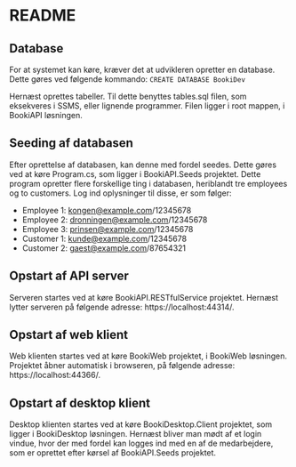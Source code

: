 # README

## Database
For at systemet kan køre, kræver det at udvikleren opretter en database. Dette gøres ved følgende kommando:
`CREATE DATABASE BookiDev`

Hernæst oprettes tabeller. Til dette benyttes tables.sql filen, som eksekveres i SSMS, eller lignende programmer. Filen ligger i root mappen, i BookiAPI løsningen.

## Seeding af databasen
Efter oprettelse af databasen, kan denne med fordel seedes. Dette gøres ved at køre Program.cs, som ligger i BookiAPI.Seeds projektet. Dette program opretter flere forskellige ting i databasen, heriblandt tre employees og to customers. Log ind oplysninger til disse, er som følger:
* Employee 1: kongen@example.com/12345678
* Employee 2: dronningen@example.com/12345678
* Employee 3: prinsen@example.com/12345678
* Customer 1: kunde@example.com/12345678
* Customer 2: gaest@example.com/87654321

## Opstart af API server
Serveren startes ved at køre BookiAPI.RESTfulService projektet. Hernæst lytter serveren på følgende adresse: https://localhost:44314/.

## Opstart af web klient
Web klienten startes ved at køre BookiWeb projektet, i BookiWeb løsningen. Projektet åbner automatisk i browseren, på følgende adresse: https://localhost:44366/.

## Opstart af desktop klient
Desktop klienten startes ved at køre BookiDesktop.Client projektet, som ligger i BookiDesktop løsningen. Hernæst bliver man mødt af et login vindue, hvor der med fordel kan logges ind med en af de medarbejdere, som er oprettet efter kørsel af BookiAPI.Seeds projektet.
